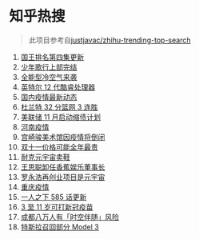 # 知乎热搜

> 此项目参考自[justjavac/zhihu-trending-top-search](https://github.com/justjavac/zhihu-trending-top-search/blob/main/utils.ts)

<!-- BEGIN -->
  <!-- 最后更新时间:Fri Nov 05 2021 10:11:58 GMT+0000 (Coordinated Universal Time) -->
  1. [国王排名第四集更新](https://www.zhihu.com/search?q=国王排名)
1. [少年歌行上部完结](https://www.zhihu.com/search?q=少年歌行)
1. [全能型冷空气来袭](https://www.zhihu.com/search?q=冷空气)
1. [英特尔 12 代酷睿处理器](https://www.zhihu.com/search?q=12代酷睿)
1. [国内疫情最新动态](https://www.zhihu.com/search?q=疫情)
1. [杜兰特 32 分篮网 3 连胜](https://www.zhihu.com/search?q=杜兰特)
1. [美联储 11 月启动缩债计划](https://www.zhihu.com/search?q=美联储)
1. [河南疫情](https://www.zhihu.com/search?q=河南疫情)
1. [宫崎骏美术馆因疫情将倒闭](https://www.zhihu.com/search?q=宫崎骏美术馆)
1. [双十一价格可能全年最贵](https://www.zhihu.com/search?q=双十一价格)
1. [耐克元宇宙卖鞋](https://www.zhihu.com/search?q=元宇宙)
1. [王思聪卸任香蕉娱乐董事长](https://www.zhihu.com/search?q=王思聪)
1. [罗永浩再创业项目是元宇宙](https://www.zhihu.com/search?q=罗永浩)
1. [重庆疫情](https://www.zhihu.com/search?q=重庆疫情)
1. [一人之下 585 话更新](https://www.zhihu.com/search?q=一人之下)
1. [3 至 11 岁可打新冠疫苗](https://www.zhihu.com/search?q=新冠疫苗)
1. [成都八万人有「时空伴随」风险](https://www.zhihu.com/search?q=时空伴随)
1. [特斯拉召回部分 Model 3](https://www.zhihu.com/search?q=特斯拉)
  <!-- END -->